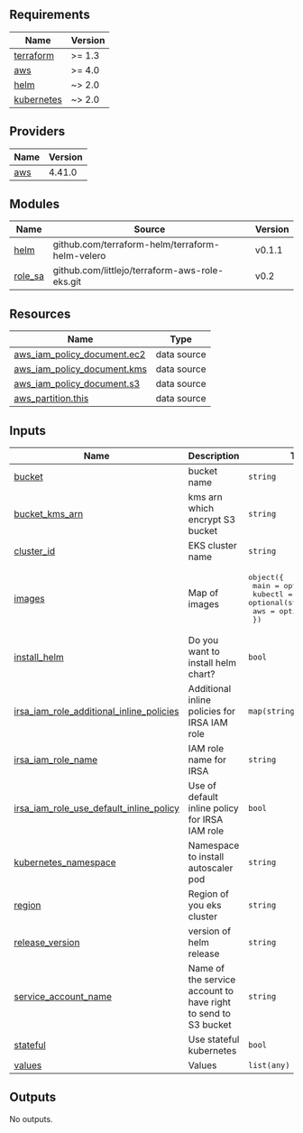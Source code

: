 <!-- BEGIN_TF_DOCS -->
## Requirements

| Name | Version |
|------|---------|
| <a name="requirement_terraform"></a> [terraform](#requirement\_terraform) | >= 1.3 |
| <a name="requirement_aws"></a> [aws](#requirement\_aws) | >= 4.0 |
| <a name="requirement_helm"></a> [helm](#requirement\_helm) | ~> 2.0 |
| <a name="requirement_kubernetes"></a> [kubernetes](#requirement\_kubernetes) | ~> 2.0 |

## Providers

| Name | Version |
|------|---------|
| <a name="provider_aws"></a> [aws](#provider\_aws) | 4.41.0 |

## Modules

| Name | Source | Version |
|------|--------|---------|
| <a name="module_helm"></a> [helm](#module\_helm) | github.com/terraform-helm/terraform-helm-velero | v0.1.1 |
| <a name="module_role_sa"></a> [role\_sa](#module\_role\_sa) | github.com/littlejo/terraform-aws-role-eks.git | v0.2 |

## Resources

| Name | Type |
|------|------|
| [aws_iam_policy_document.ec2](https://registry.terraform.io/providers/hashicorp/aws/latest/docs/data-sources/iam_policy_document) | data source |
| [aws_iam_policy_document.kms](https://registry.terraform.io/providers/hashicorp/aws/latest/docs/data-sources/iam_policy_document) | data source |
| [aws_iam_policy_document.s3](https://registry.terraform.io/providers/hashicorp/aws/latest/docs/data-sources/iam_policy_document) | data source |
| [aws_partition.this](https://registry.terraform.io/providers/hashicorp/aws/latest/docs/data-sources/partition) | data source |

## Inputs

| Name | Description | Type | Default | Required |
|------|-------------|------|---------|:--------:|
| <a name="input_bucket"></a> [bucket](#input\_bucket) | bucket name | `string` | n/a | yes |
| <a name="input_bucket_kms_arn"></a> [bucket\_kms\_arn](#input\_bucket\_kms\_arn) | kms arn which encrypt S3 bucket | `string` | `null` | no |
| <a name="input_cluster_id"></a> [cluster\_id](#input\_cluster\_id) | EKS cluster name | `string` | n/a | yes |
| <a name="input_images"></a> [images](#input\_images) | Map of images | <pre>object({<br>    main    = optional(string)<br>    kubectl = optional(string)<br>    aws     = optional(string)<br>  })</pre> | <pre>{<br>  "aws": null,<br>  "kubectl": null,<br>  "main": null<br>}</pre> | no |
| <a name="input_install_helm"></a> [install\_helm](#input\_install\_helm) | Do you want to install helm chart? | `bool` | `true` | no |
| <a name="input_irsa_iam_role_additional_inline_policies"></a> [irsa\_iam\_role\_additional\_inline\_policies](#input\_irsa\_iam\_role\_additional\_inline\_policies) | Additional inline policies for IRSA IAM role | `map(string)` | `{}` | no |
| <a name="input_irsa_iam_role_name"></a> [irsa\_iam\_role\_name](#input\_irsa\_iam\_role\_name) | IAM role name for IRSA | `string` | `"eks-velero"` | no |
| <a name="input_irsa_iam_role_use_default_inline_policy"></a> [irsa\_iam\_role\_use\_default\_inline\_policy](#input\_irsa\_iam\_role\_use\_default\_inline\_policy) | Use of default inline policy for IRSA IAM role | `bool` | `true` | no |
| <a name="input_kubernetes_namespace"></a> [kubernetes\_namespace](#input\_kubernetes\_namespace) | Namespace to install autoscaler pod | `string` | `"velero"` | no |
| <a name="input_region"></a> [region](#input\_region) | Region of you eks cluster | `string` | n/a | yes |
| <a name="input_release_version"></a> [release\_version](#input\_release\_version) | version of helm release | `string` | `null` | no |
| <a name="input_service_account_name"></a> [service\_account\_name](#input\_service\_account\_name) | Name of the service account to have right to send to S3 bucket | `string` | `"velero"` | no |
| <a name="input_stateful"></a> [stateful](#input\_stateful) | Use stateful kubernetes | `bool` | `false` | no |
| <a name="input_values"></a> [values](#input\_values) | Values | `list(any)` | `[]` | no |

## Outputs

No outputs.
<!-- END_TF_DOCS -->